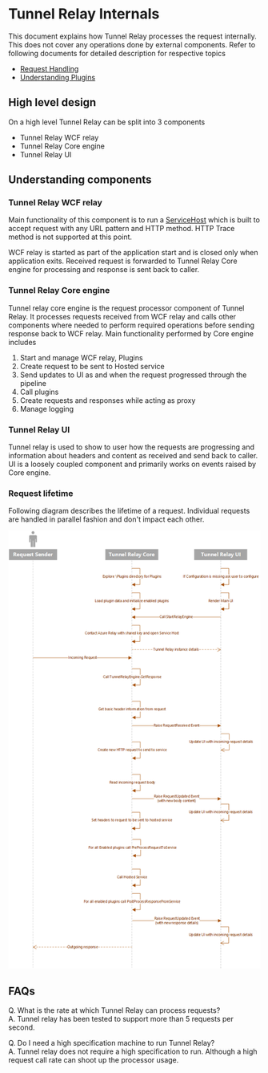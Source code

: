 # Tunnel Relay Internals

This document explains how Tunnel Relay processes the request internally. This does not cover any operations done by external components. Refer to following documents for detailed description for respective topics

- [Request Handling](RequestHandling.md)
- [Understanding Plugins](PluginManagement.md)

## High level design
On a high level Tunnel Relay can be split into 3 components

- Tunnel Relay WCF relay
- Tunnel Relay Core engine
- Tunnel Relay UI

## Understanding components

### Tunnel Relay WCF relay
Main functionality of this component is to run a [ServiceHost](https://msdn.microsoft.com/en-us/library/bb332338.aspx) which is built to accept request with any URL pattern and HTTP method. HTTP Trace method is not supported at this point. 

WCF relay is started as part of the application start and is closed only when application exits. Received request is forwarded to Tunnel Relay Core engine for processing and response is sent back to caller.

### Tunnel Relay Core engine
Tunnel relay core engine is the request processor component of Tunnel Relay. It processes requests received from WCF relay and calls other components where needed to perform required operations before sending response back to WCF relay.
Main functionality performed by Core engine includes

1. Start and manage WCF relay, Plugins
1. Create request to be sent to Hosted service
2. Send updates to UI as and when the request progressed through the pipeline
3. Call plugins
4. Create requests and responses while acting as proxy
5. Manage logging

### Tunnel Relay UI
Tunnel relay is used to show to user how the requests are progressing and information about headers and content as received and send back to caller. UI is a loosely coupled component and primarily works on events raised by Core engine.

### Request lifetime

Following diagram describes the lifetime of a request. Individual requests are handled in parallel fashion and don't impact each other.

![Request Lifetime](RequestLifetime.png "Request lifetime")

## FAQs

Q. What is the rate at which Tunnel Relay can process requests? </br>
A. Tunnel relay has been tested to support more than 5 requests per second.

Q. Do I need a high specification machine to run Tunnel Relay? </br>
A. Tunnel relay does not require a high specification to run. Although a high request call rate can shoot up the processor usage.
